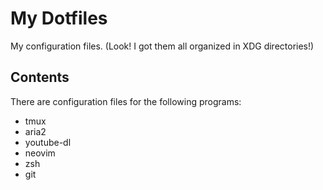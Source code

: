 # My Dotfiles
My configuration files. (Look! I got them all organized in XDG directories!)

## Contents
There are configuration files for the following programs:
* tmux
* aria2
* youtube-dl
* neovim
* zsh
* git
